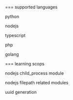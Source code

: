 

=== supported languages 

python 

nodejs 

typescript 

php 

golang 

=== learning scops 

nodejs child_process module 

nodejs filepath related modules 

uuid generation
